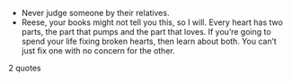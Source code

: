 - Never judge someone by their relatives.
 - Reese, your books might not tell you this, so I will. Every heart has two parts, the part that pumps and the part that loves. If you’re going to spend your life fixing broken hearts, then learn about both. You can’t just fix one with no concern for the other.

2 quotes